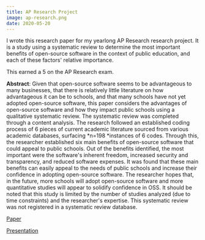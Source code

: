 ```yaml
---
title: AP Research Project
image: ap-research.png
date: 2020-05-20
---
```


I wrote this research paper for my yearlong AP Research research project. It is a study using a systematic review to determine the most important benefits of open-source software in the context of public education, and each of these factors' relative importance. 

This earned a 5 on the AP Research exam.

**Abstract**: Given that open-source software seems to be advantageous to many businesses, that there is relatively little literature on how advantageous it can be to schools, and that many schools have not yet adopted open-source software, this paper considers the advantages of open-source software and how they impact public schools using a qualitative systematic review. The systematic review was completed through a content analysis. The research followed an established coding process of 6 pieces of current academic literature sourced from various academic databases, surfacing *n=198 *instances of 6 codes. Through this, the researcher established six main benefits of open-source software that could appeal to public schools. Out of the benefits identified, the most important were the software's inherent freedom, increased security and transparency, and reduced software expenses. It was found that these main benefits can easily appeal to the needs of public schools and increase their confidence in adopting open-source software. The researcher hopes that, in the future, more schools will adopt open-source software and more quantitative studies will appear to solidify confidence in OSS. It should be noted that this study is limited by the number of studies analyzed (due to time constraints) and the researcher's expertise. This systematic review was not registered in a systematic review database.

[Paper](https://drive.google.com/file/d/1Y3u771NwfdpXav08VGj_AHq4Kk_TFzj-/view?usp=sharing)

[Presentation](https://drive.google.com/file/d/1W89Cfdb6od9HZx6UU0xrEIUOCKtQ66xv/view?usp=sharing)